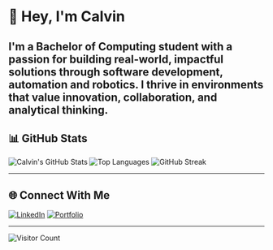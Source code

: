# 👋 Hey, I'm Calvin

I'm a Bachelor of Computing student with a passion for building real-world, impactful solutions through software development, automation and robotics. I thrive in environments that value innovation, collaboration, and analytical thinking.
---

## 📊 GitHub Stats

![Calvin's GitHub Stats](https://github-readme-stats.vercel.app/api?username=FreeYungHammy&show_icons=true&count_private=true&include_all_commits=true&theme=tokyonight)
![Top Languages](https://github-readme-stats.vercel.app/api/top-langs/?username=FreeYungHammy&layout=compact&langs_count=10&theme=tokyonight)
![GitHub Streak](https://github-readme-streak-stats.herokuapp.com/?user=FreeYungHammy&theme=tokyonight)

---

## 🌐 Connect With Me

[![LinkedIn](https://img.shields.io/badge/-LinkedIn-blue?style=flat-square&logo=linkedin)](https://www.linkedin.com/in/calvin-nijenhuis)
[![Portfolio](https://img.shields.io/badge/-Portfolio-black?style=flat-square&logo=github)](https://github.com/FreeYungHammy)

---

![Visitor Count](https://komarev.com/ghpvc/?username=FreeYungHammy&color=blue)
